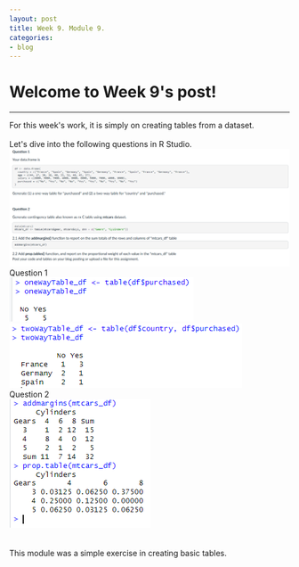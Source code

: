 ```yaml
---
layout: post
title: Week 9. Module 9.
categories:
- blog
---
```


# Welcome to Week 9's post!

---
For this week's work, it is simply on creating tables from a dataset.  
<br>
Let's dive into the following questions in R Studio.  
![Image](https://raw.githubusercontent.com/ScottAustinYoung/scottaustinyoung.github.io/refs/heads/master/assets/module9/Questions.png)
Question 1  
![Image](https://raw.githubusercontent.com/ScottAustinYoung/scottaustinyoung.github.io/refs/heads/master/assets/module9/tablePurchased.png)
![Image](https://raw.githubusercontent.com/ScottAustinYoung/scottaustinyoung.github.io/refs/heads/master/assets/module9/tableCountryPurchased.png)  
Question 2  
![Image](https://raw.githubusercontent.com/ScottAustinYoung/scottaustinyoung.github.io/refs/heads/master/assets/module9/tableQuestion2.png)  
<br>  
This module was a simple exercise in creating basic tables.
